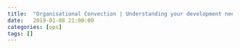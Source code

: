 ```yaml
---
title:  "Organisational Convection | Understanding your development needs and when to hire junior or when to hire senior engineers"
date:   2019-01-08 21:00:00
categories: [ops]
tags: []
---
```

